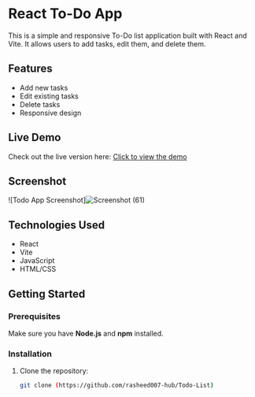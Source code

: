 # React To-Do App

This is a simple and responsive To-Do list application built with React and Vite. It allows users to add tasks, edit them, and delete them.

## Features

- Add new tasks
- Edit existing tasks
- Delete tasks
- Responsive design

## Live Demo

Check out the live version here: [Click to view the demo](reactjs-todo-appss.netlify.app)

## Screenshot

![Todo App Screenshot]![Screenshot (61)](https://github.com/user-attachments/assets/8de106c0-c442-4197-a5c8-43bde16e26d0)


## Technologies Used

- React
- Vite
- JavaScript
- HTML/CSS

## Getting Started

### Prerequisites

Make sure you have **Node.js** and **npm** installed.

### Installation

1. Clone the repository:
   ```bash
   git clone (https://github.com/rasheed007-hub/Todo-List)
